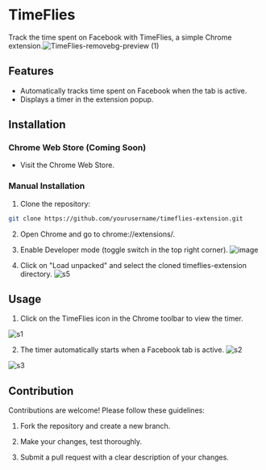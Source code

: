 # TimeFlies
Track the time spent on Facebook with TimeFlies, a simple Chrome extension.![TimeFlies-removebg-preview (1)](https://github.com/saadmansakib47/TimeFlies/assets/134169023/db41f2b8-82cc-4500-a7b0-4663f2910201)

## Features

- Automatically tracks time spent on Facebook when the tab is active.
- Displays a timer in the extension popup.

## Installation

### Chrome Web Store (Coming Soon)

- Visit the Chrome Web Store. 

### Manual Installation

1.  Clone the repository:
   ```bash
   git clone https://github.com/yourusername/timeflies-extension.git
```
2. Open Chrome and go to chrome://extensions/.

3. Enable Developer mode (toggle switch in the top right corner).
   ![image](https://github.com/saadmansakib47/TimeFlies/assets/134169023/57f40bee-7339-47ea-83e6-96a2496bdb96)


5. Click on "Load unpacked" and select the cloned timeflies-extension directory.
![s5](https://github.com/saadmansakib47/TimeFlies/assets/134169023/8f4f62d6-b282-46da-8927-13f15f67cf21)


## Usage
1. Click on the TimeFlies icon in the Chrome toolbar to view the timer.

![s1](https://github.com/saadmansakib47/TimeFlies/assets/134169023/078600cc-8114-4025-8921-3e984f673b5a)

2. The timer automatically starts when a Facebook tab is active.
![s2](https://github.com/saadmansakib47/TimeFlies/assets/134169023/854762ad-c078-4469-8dea-d4d4db69bfd3)


![s3](https://github.com/saadmansakib47/TimeFlies/assets/134169023/9f101e4d-49fc-4384-9be1-94120d326a4e)




## Contribution
Contributions are welcome! Please follow these guidelines:

1. Fork the repository and create a new branch.

2. Make your changes, test thoroughly.

3. Submit a pull request with a clear description of your changes.


